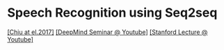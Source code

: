 # Speech Recognition using Seq2seq

[[Chiu at el.2017]](https://arxiv.org/pdf/1712.01769.pdf)
[[DeepMind Seminar @ Youtube]](https://www.youtube.com/watch?v=HyUtT_z-cms&t=7s)
[[Stanford Lecture @ Youtube]](https://www.youtube.com/watch?v=3MjIkWxXigM&t=2223s)